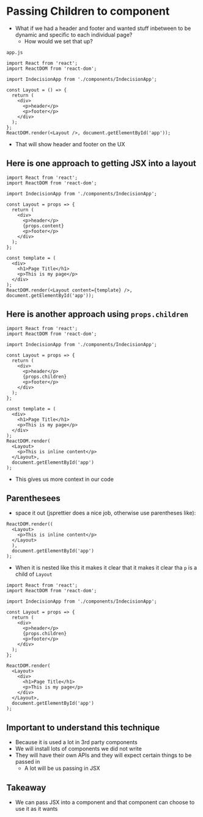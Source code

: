 # Passing Children to component
* What if we had a header and footer and wanted stuff inbetween to be dynamic and specific to each individual page?
    - How would we set that up?

`app.js`

```
import React from 'react';
import ReactDOM from 'react-dom';

import IndecisionApp from './components/IndecisionApp';

const Layout = () => {
  return (
    <div>
      <p>header</p>
      <p>footer</p>
    </div>
  );
};
ReactDOM.render(<Layout />, document.getElementById('app'));
```

* That will show header and footer on the UX

## Here is one approach to getting JSX into a layout
```
import React from 'react';
import ReactDOM from 'react-dom';

import IndecisionApp from './components/IndecisionApp';

const Layout = props => {
  return (
    <div>
      <p>header</p>
      {props.content}
      <p>footer</p>
    </div>
  );
};

const template = (
  <div>
    <h1>Page Title</h1>
    <p>This is my page</p>
  </div>
);
ReactDOM.render(<Layout content={template} />, document.getElementById('app'));
```

## Here is another approach using `props.children`
```
import React from 'react';
import ReactDOM from 'react-dom';

import IndecisionApp from './components/IndecisionApp';

const Layout = props => {
  return (
    <div>
      <p>header</p>
      {props.children}
      <p>footer</p>
    </div>
  );
};

const template = (
  <div>
    <h1>Page Title</h1>
    <p>This is my page</p>
  </div>
);
ReactDOM.render(
  <Layout>
    <p>This is inline content</p>
  </Layout>,
  document.getElementById('app')
);
```

* This gives us more context in our code

## Parenthesees
* space it out (jsprettier does a nice job, otherwise use parentheses like):

```
ReactDOM.render((
  <Layout>
    <p>This is inline content</p>
  </Layout>
  ),
  document.getElementById('app')
);
```

* When it is nested like this it makes it clear that it makes it clear tha `p` is a child of `Layout`

```
import React from 'react';
import ReactDOM from 'react-dom';

import IndecisionApp from './components/IndecisionApp';

const Layout = props => {
  return (
    <div>
      <p>header</p>
      {props.children}
      <p>footer</p>
    </div>
  );
};

ReactDOM.render(
  <Layout>
    <div>
      <h1>Page Title</h1>
      <p>This is my page</p>
    </div>
  </Layout>,
  document.getElementById('app')
);
```

## Important to understand this technique
* Because it is used a lot in 3rd party components
* We will install lots of components we did not write
* They will have their own APIs and they will expect certain things to be passed in
    - A lot will be us passing in JSX

## Takeaway
* We can pass JSX into a component and that component can choose to use it as it wants
